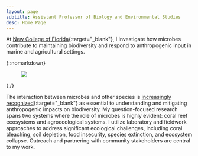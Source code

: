 ```yaml
---
layout: page
subtitle: Assistant Professor of Biology and Environmental Studies
desc: Home Page
---
```


<div class="lead pretty-links">

At [New College of Florida](https://www.ncf.edu/academics/undergraduate-program/division-of-natural-sciences/biology/){:target="_blank"}, I investigate how microbes contribute to maintaining biodiversity and respond to anthropogenic input in marine and agricultural settings.

{::nomarkdown} 
<figure class="site-profile">
    <img src="{{ site.baseurl }}/assets/img/profile.jpg">
</figure>
{:/}

The interaction between microbes and other species is [increasingly recognized](https://royalsocietypublishing.org/doi/full/10.1098/rspb.2018.2448){:target="_blank"} as essential to understanding and mitigating anthropogenic impacts on biodiversity. My question-focused research spans two systems where the role of microbes is highly evident: coral reef ecosystems and agroecological systems. I utilize laboratory and fieldwork approaches to address significant ecological challenges, including coral bleaching, soil depletion, food insecurity, species extinction, and ecosystem collapse. Outreach and partnering with community stakeholders are central to my work.
</div>
